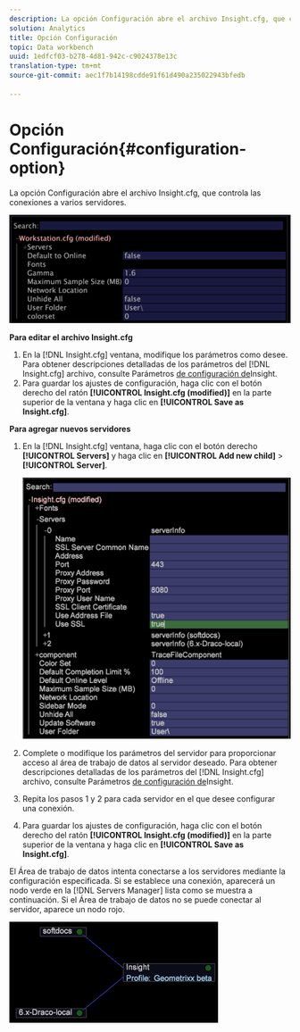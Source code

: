 ```yaml
---
description: La opción Configuración abre el archivo Insight.cfg, que controla las conexiones a varios servidores.
solution: Analytics
title: Opción Configuración
topic: Data workbench
uuid: 1edfcf03-b278-4d81-942c-c9024378e13c
translation-type: tm+mt
source-git-commit: aec1f7b14198cdde91f61d490a235022943bfedb

---
```



# Opción Configuración{#configuration-option}

La opción Configuración abre el archivo Insight.cfg, que controla las conexiones a varios servidores.

![](assets/cfg_Workstation.png)

**Para editar el archivo Insight.cfg**

1. En la [!DNL Insight.cfg] ventana, modifique los parámetros como desee. Para obtener descripciones detalladas de los parámetros del [!DNL Insight.cfg] archivo, consulte Parámetros [de configuración de](../../../home/c-get-started/c-insght-config-param.md#concept-14da97d0756348e885c08ca9e866074b)Insight.
1. Para guardar los ajustes de configuración, haga clic con el botón derecho del ratón **[!UICONTROL Insight.cfg (modified)]** en la parte superior de la ventana y haga clic en **[!UICONTROL Save as Insight.cfg]**.

**Para agregar nuevos servidores**

1. En la [!DNL Insight.cfg] ventana, haga clic con el botón derecho **[!UICONTROL Servers]** y haga clic en **[!UICONTROL Add new child]** > **[!UICONTROL Server]**.

   ![](assets/cfg_Workstation_AddServer.png)

1. Complete o modifique los parámetros del servidor para proporcionar acceso al área de trabajo de datos al servidor deseado. Para obtener descripciones detalladas de los parámetros del [!DNL Insight.cfg] archivo, consulte Parámetros [de configuración de](../../../home/c-get-started/c-insght-config-param.md#concept-14da97d0756348e885c08ca9e866074b)Insight.
1. Repita los pasos 1 y 2 para cada servidor en el que desee configurar una conexión.
1. Para guardar los ajustes de configuración, haga clic con el botón derecho del ratón **[!UICONTROL Insight.cfg (modified)]** en la parte superior de la ventana y haga clic en **[!UICONTROL Save as Insight.cfg]**.

El Área de trabajo de datos intenta conectarse a los servidores mediante la configuración especificada. Si se establece una conexión, aparecerá un nodo verde en la [!DNL Servers Manager] lista como se muestra a continuación. Si el Área de trabajo de datos no se puede conectar al servidor, aparece un nodo rojo.

![](assets/vis_SysStat_RedGreenDots.png)

